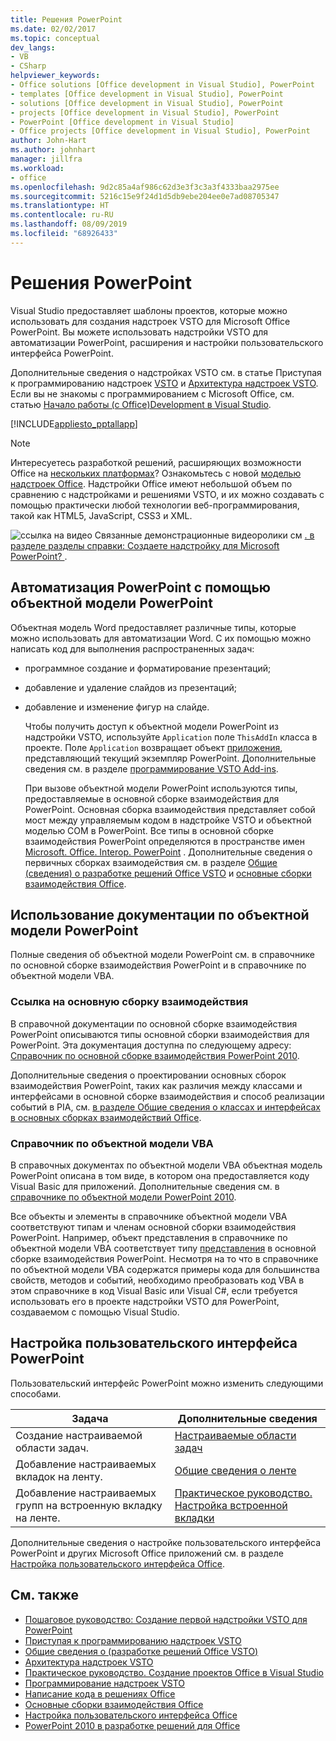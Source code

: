 ```yaml
---
title: Решения PowerPoint
ms.date: 02/02/2017
ms.topic: conceptual
dev_langs:
- VB
- CSharp
helpviewer_keywords:
- Office solutions [Office development in Visual Studio], PowerPoint
- templates [Office development in Visual Studio], PowerPoint
- solutions [Office development in Visual Studio], PowerPoint
- projects [Office development in Visual Studio], PowerPoint
- PowerPoint [Office development in Visual Studio]
- Office projects [Office development in Visual Studio], PowerPoint
author: John-Hart
ms.author: johnhart
manager: jillfra
ms.workload:
- office
ms.openlocfilehash: 9d2c85a4af986c62d3e3f3c3a3f4333baa2975ee
ms.sourcegitcommit: 5216c15e9f24d1d5db9ebe204ee0e7ad08705347
ms.translationtype: HT
ms.contentlocale: ru-RU
ms.lasthandoff: 08/09/2019
ms.locfileid: "68926433"
---
```

# <a name="powerpoint-solutions"></a>Решения PowerPoint
  Visual Studio предоставляет шаблоны проектов, которые можно использовать для создания надстроек VSTO для Microsoft Office PowerPoint. Вы можете использовать надстройки VSTO для автоматизации PowerPoint, расширения и настройки пользовательского интерфейса PowerPoint.

 Дополнительные сведения о надстройках VSTO см. в статье Приступая к программированию надстроек [VSTO](../vsto/getting-started-programming-vsto-add-ins.md) и [Архитектура надстроек VSTO](../vsto/architecture-of-vsto-add-ins.md). Если вы не знакомы с программированием с Microsoft Office, см. статью [Начало работы &#40;с Office&#41;Development в Visual Studio](../vsto/getting-started-office-development-in-visual-studio.md).

 [!INCLUDE[appliesto_pptallapp](../vsto/includes/appliesto-pptallapp-md.md)]

> [!NOTE]
> Интересуетесь разработкой решений, расширяющих возможности Office на [нескольких платформах](https://dev.office.com/add-in-availability)? Ознакомьтесь с новой [моделью надстроек Office](https://dev.office.com/docs/add-ins/overview/office-add-ins). Надстройки Office имеют небольшой объем по сравнению с надстройками и решениями VSTO, и их можно создавать с помощью практически любой технологии веб-программирования, такой как HTML5, JavaScript, CSS3 и XML.

 ![ссылка на видео](../vsto/media/playvideo.gif "ссылка на видео") Связанные демонстрационные видеоролики см [. в разделе разделы справки: Создаете надстройку для Microsoft PowerPoint? ](http://go.microsoft.com/fwlink/?LinkId=132767).

## <a name="automate-powerpoint-by-using-the-powerpoint-object-model"></a>Автоматизация PowerPoint с помощью объектной модели PowerPoint
 Объектная модель Word предоставляет различные типы, которые можно использовать для автоматизации Word. С их помощью можно написать код для выполнения распространенных задач:

- программное создание и форматирование презентаций;

- добавление и удаление слайдов из презентаций;

- добавление и изменение фигур на слайде.

  Чтобы получить доступ к объектной модели PowerPoint из надстройки VSTO, используйте `Application` поле `ThisAddIn` класса в проекте. Поле `Application` возвращает объект [приложения](/previous-versions/office/developer/office-2010/ff764034(v=office.14)), представляющий текущий экземпляр PowerPoint. Дополнительные сведения см. в разделе [программирование VSTO Add-ins](../vsto/programming-vsto-add-ins.md).

  При вызове объектной модели PowerPoint используются типы, предоставляемые в основной сборке взаимодействия для PowerPoint. Основная сборка взаимодействия представляет собой мост между управляемым кодом в надстройке VSTO и объектной моделью COM в PowerPoint. Все типы в основной сборке взаимодействия PowerPoint определяются в пространстве имен [Microsoft. Office. Interop. PowerPoint](/previous-versions/office/developer/office-2010/ff763170(v=office.14)) . Дополнительные сведения о первичных сборках взаимодействия см. в разделе [Общие &#40;сведения&#41; о разработке решений Office VSTO](../vsto/office-solutions-development-overview-vsto.md) и [основные сборки взаимодействия Office](../vsto/office-primary-interop-assemblies.md).

## <a name="WordOMDocumentation"></a>Использование документации по объектной модели PowerPoint
 Полные сведения об объектной модели PowerPoint см. в справочнике по основной сборке взаимодействия PowerPoint и в справочнике по объектной модели VBA.

### <a name="primary-interop-assembly-reference"></a>Ссылка на основную сборку взаимодействия
 В справочной документации по основной сборке взаимодействия PowerPoint описываются типы основной сборки взаимодействия для PowerPoint. Эта документация доступна по следующему адресу: [Справочник по основной сборке взаимодействия PowerPoint 2010](http://go.microsoft.com/fwlink/?LinkId=189588).

 Дополнительные сведения о проектировании основных сборок взаимодействия PowerPoint, таких как различия между классами и интерфейсами в основной сборке взаимодействия и способ реализации событий в PIA, см. [в разделе Общие сведения о классах и интерфейсах в основных сборках взаимодействий Office](http://go.microsoft.com/fwlink/?LinkId=199885).

### <a name="vba-object-model-reference"></a>Справочник по объектной модели VBA
 В справочных документах по объектной модели VBA объектная модель PowerPoint описана в том виде, в котором она предоставляется коду Visual Basic для приложений. Дополнительные сведения см. в [справочнике по объектной модели PowerPoint 2010](http://go.microsoft.com/fwlink/?LinkId=199770).

 Все объекты и элементы в справочнике объектной модели VBA соответствуют типам и членам основной сборки взаимодействия PowerPoint. Например, объект представления в справочнике по объектной модели VBA соответствует типу [представления](/previous-versions/office/developer/office-2010/ff761925(v=office.14)) в основной сборке взаимодействия PowerPoint. Несмотря на то что в справочнике по объектной модели VBA содержатся примеры кода для большинства свойств, методов и событий, необходимо преобразовать код VBA в этом справочнике в код Visual Basic или Visual C#, если требуется использовать его в проекте надстройки VSTO для PowerPoint, создаваемом с помощью Visual Studio.

## <a name="customize-the-user-interface-of-powerpoint"></a>Настройка пользовательского интерфейса PowerPoint
 Пользовательский интерфейс PowerPoint можно изменить следующими способами.

|Задача|Дополнительные сведения|
|----------|--------------------------|
|Создание настраиваемой области задач.|[Настраиваемые области задач](../vsto/custom-task-panes.md)|
|Добавление настраиваемых вкладок на ленту.|[Общие сведения о ленте](../vsto/ribbon-overview.md)|
|Добавление настраиваемых групп на встроенную вкладку на ленте.|[Практическое руководство. Настройка встроенной вкладки](../vsto/how-to-customize-a-built-in-tab.md)|

 Дополнительные сведения о настройке пользовательского интерфейса PowerPoint и других Microsoft Office приложений см. в разделе [Настройка пользовательского интерфейса Office](../vsto/office-ui-customization.md).

## <a name="see-also"></a>См. также
- [Пошаговое руководство: Создание первой надстройки VSTO для PowerPoint](../vsto/walkthrough-creating-your-first-vsto-add-in-for-powerpoint.md)
- [Приступая к программированию надстроек VSTO](../vsto/getting-started-programming-vsto-add-ins.md)
- [Общие сведения о &#40;разработке решений Office VSTO&#41;](../vsto/office-solutions-development-overview-vsto.md)
- [Архитектура надстроек VSTO](../vsto/architecture-of-vsto-add-ins.md)
- [Практическое руководство. Создание проектов Office в Visual Studio](../vsto/how-to-create-office-projects-in-visual-studio.md)
- [Программирование надстроек VSTO](../vsto/programming-vsto-add-ins.md)
- [Написание кода в решениях Office](../vsto/writing-code-in-office-solutions.md)
- [Основные сборки взаимодействия Office](../vsto/office-primary-interop-assemblies.md)
- [Настройка пользовательского интерфейса Office](../vsto/office-ui-customization.md)
- [PowerPoint 2010 в разработке решений для Office](http://go.microsoft.com/fwlink/?LinkId=199015)

